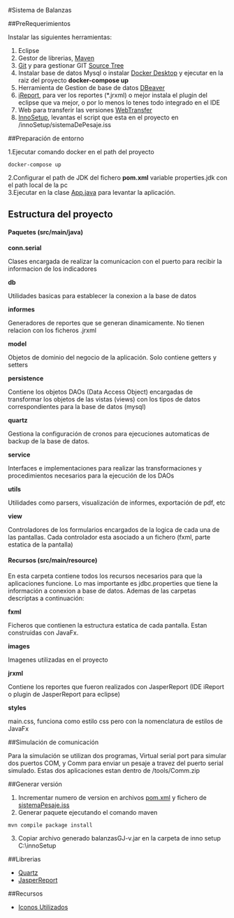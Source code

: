 #Sistema de Balanzas


##PreRequerimientos

Instalar las siguientes herramientas:
1. Eclipse
2. Gestor de librerias, [Maven](https://maven.apache.org/)
3. [Git](https://git-scm.com/downloads) y para gestionar GIT [Source Tree](https://www.sourcetreeapp.com/)
4. Instalar base de datos Mysql o instalar [Docker Desktop](https://www.docker.com/products/docker-desktop) y ejecutar en la raiz del proyecto **docker-compose up**
5. Herramienta de Gestion de base de datos [DBeaver](https://dbeaver.io/)
6. [iReport](https://community.jaspersoft.com/project/ireport-designer), para ver los reportes (*.jrxml) 
    o mejor instala el plugin del eclipse que va mejor, o por lo menos lo tenes todo integrado en el IDE
7. Web para transferir las versiones [WebTransfer](https://wetransfer.com/)
8. [InnoSetup](https://jrsoftware.org/isinfo.php), levantas el script que esta en el proyecto en /innoSetup/sistemaDePesaje.iss


##Preparación de entorno

1.Ejecutar comando docker en el path del proyecto   

```
docker-compose up
```

2.Configurar el path de JDK del fichero **pom.xml** variable properties.jdk con el path local de la pc   
3.Ejecutar en la clase [App.java](./src/main/java/com/balanzasgj/app/App.java) para levantar la aplicación.



## Estructura del proyecto


#### Paquetes (src/main/java)

**conn.serial** 

Clases encargada de realizar la comunicacion con el puerto para recibir la informacion de los indicadores

**db**

Utilidades basicas para establecer la conexion a la base de datos

**informes**

Generadores de reportes que se generan dinamicamente. No tienen relacion con los ficheros .jrxml

**model**

Objetos de dominio del negocio de la aplicación. Solo contiene getters y setters

**persistence**

Contiene los objetos DAOs (Data Access Object) encargadas de transformar los objetos de las vistas (views) con los tipos de datos correspondientes para la base de datos (mysql)

**quartz**

Gestiona la configuración de cronos para ejecuciones automaticas de backup de la base de datos.

**service**

Interfaces e implementaciones para realizar las transformaciones y procedimientos necesarios para la ejecución de los DAOs

**utils**

Utilidades como parsers, visualización de informes, exportación de pdf, etc

**view**

Controladores de los formularios encargados de la logica de cada una de las pantallas. Cada controlador esta asociado a un fichero (fxml, parte estatica de la pantalla)

#### Recursos (src/main/resource)
En esta carpeta contiene todos los recursos necesarios para que la aplicaciones funcione. Lo mas importante es jdbc.properties que tiene la información a conexion a base de datos. Ademas de las carpetas descriptas a continuación:


**fxml**

Ficheros que contienen la estructura estatica de cada pantalla. Estan construidas con JavaFx.

**images**

Imagenes utilizadas en el proyecto

**jrxml**

Contiene los reportes que fueron realizados con JasperReport (IDE iReport o plugin de JasperReport para eclipse)

**styles**

main.css, funciona como estilo css pero con la nomenclatura de estilos de JavaFx


##Simulación de comunicación

Para la simulación se utilizan dos programas, Virtual serial port para simular dos puertos COM, y Comm para enviar un pesaje a travez del puerto serial simulado. Estas dos aplicaciones estan dentro de /tools/Comm.zip

##Generar versión

1. Incrementar numero de version en archivos [pom.xml](./pom.xml) y fichero de [sistemaPesaje.iss](innoSetup/sistemaDePesaje.iss)
2. Generar paquete ejecutando el comando maven

```
mvn compile package install
```

3. Copiar archivo generado balanzasGJ-v<version>.jar en la carpeta de inno setup C:\innoSetup 


##Librerias
- [Quartz](http://www.quartz-scheduler.org/)
- [JasperReport](https://community.jaspersoft.com/project/jasperreports-library)


##Recursos
- [Iconos Utilizados](https://www.flaticon.es/categorias)



